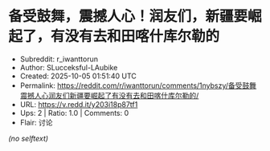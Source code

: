 # 备受鼓舞，震撼人心！润友们，新疆要崛起了，有没有去和田喀什库尔勒的

- Subreddit: r_iwanttorun
- Author: SLucceksful-LAubike
- Created: 2025-10-05 01:51:40 UTC
- Permalink: https://reddit.com/r/iwanttorun/comments/1nybszy/备受鼓舞震撼人心润友们新疆要崛起了有没有去和田喀什库尔勒的/
- URL: https://v.redd.it/y203i18p87tf1
- Ups: 2 | Ratio: 1.0 | Comments: 0
- Flair: 讨论

_(no selftext)_
